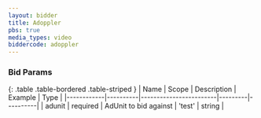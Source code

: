 ```yaml
---
layout: bidder
title: Adoppler
pbs: true
media_types: video
biddercode: adoppler
---
```


### Bid Params

{: .table .table-bordered .table-striped }
| Name       | Scope    | Description            | Example | Type     |
|------------|----------|------------------------|---------|----------|
| adunit | required | AdUnit to bid against | 'test' | string |

